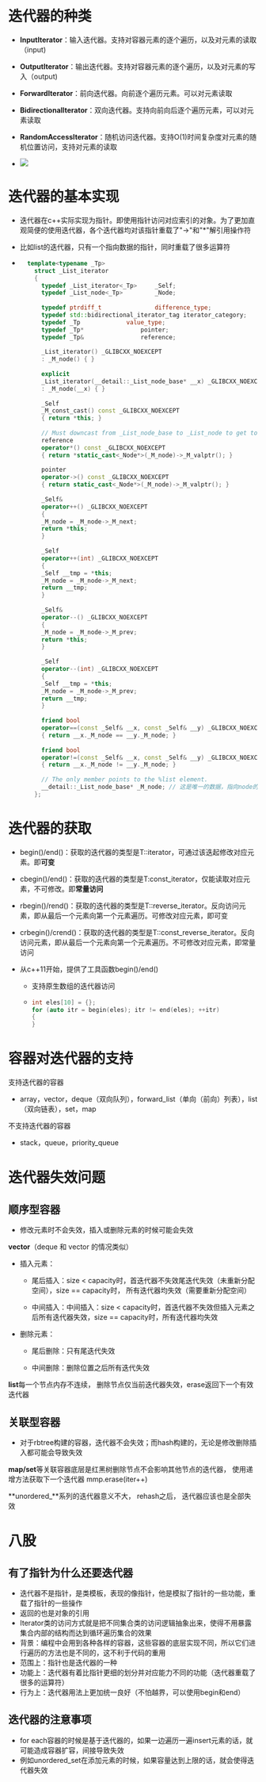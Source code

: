 # 迭代器的种类

- **InputIterator**：输入迭代器。支持对容器元素的逐个遍历，以及对元素的读取（input)
- **OutputIterator**：输出迭代器。支持对容器元素的逐个遍历，以及对元素的写入（output)
- **ForwardIterator**：前向迭代器。向前逐个遍历元素。可以对元素读取
- **BidirectionalIterator**：双向迭代器。支持向前向后逐个遍历元素，可以对元素读取
- **RandomAccessIterator**：随机访问迭代器。支持O(1)时间复杂度对元素的随机位置访问，支持对元素的读取

- ![](image/迭代器的种类.jpg)







# 迭代器的基本实现

- 迭代器在c++实际实现为指针。即使用指针访问对应索引的对象。为了更加直观简便的使用迭代器，各个迭代器均对该指针重载了"->"和"*"解引用操作符

- 比如list的迭代器，只有一个指向数据的指针，同时重载了很多运算符

- ```cpp
    template<typename _Tp>
      struct _List_iterator
      {
        typedef _List_iterator<_Tp>		_Self;
        typedef _List_node<_Tp>			_Node;
    
        typedef ptrdiff_t				difference_type;
        typedef std::bidirectional_iterator_tag	iterator_category;
        typedef _Tp				value_type;
        typedef _Tp*				pointer;
        typedef _Tp&				reference;
    
        _List_iterator() _GLIBCXX_NOEXCEPT
        : _M_node() { }
    
        explicit
        _List_iterator(__detail::_List_node_base* __x) _GLIBCXX_NOEXCEPT
        : _M_node(__x) { }
    
        _Self
        _M_const_cast() const _GLIBCXX_NOEXCEPT
        { return *this; }
    
        // Must downcast from _List_node_base to _List_node to get to value.
        reference
        operator*() const _GLIBCXX_NOEXCEPT
        { return *static_cast<_Node*>(_M_node)->_M_valptr(); }
    
        pointer
        operator->() const _GLIBCXX_NOEXCEPT
        { return static_cast<_Node*>(_M_node)->_M_valptr(); }
    
        _Self&
        operator++() _GLIBCXX_NOEXCEPT
        {
    	_M_node = _M_node->_M_next;
    	return *this;
        }
    
        _Self
        operator++(int) _GLIBCXX_NOEXCEPT
        {
    	_Self __tmp = *this;
    	_M_node = _M_node->_M_next;
    	return __tmp;
        }
    
        _Self&
        operator--() _GLIBCXX_NOEXCEPT
        {
    	_M_node = _M_node->_M_prev;
    	return *this;
        }
    
        _Self
        operator--(int) _GLIBCXX_NOEXCEPT
        {
    	_Self __tmp = *this;
    	_M_node = _M_node->_M_prev;
    	return __tmp;
        }
    
        friend bool
        operator==(const _Self& __x, const _Self& __y) _GLIBCXX_NOEXCEPT
        { return __x._M_node == __y._M_node; }
    
        friend bool
        operator!=(const _Self& __x, const _Self& __y) _GLIBCXX_NOEXCEPT
        { return __x._M_node != __y._M_node; }
    
        // The only member points to the %list element.
        __detail::_List_node_base* _M_node; // 这是唯一的数据，指向node的一个指针
      };
  ```







# 迭代器的获取

- begin()/end()：获取的迭代器的类型是T::iterator，可通过该迭起修改对应元素。即**可变**

- cbegin()/end()：获取的迭代器的类型是T:const_iterator，仅能读取对应元素，不可修改。即**常量访问**

- rbegin()/rend()：获取的迭代器的类型是T::reverse_iterator。反向访问元素，即从最后一个元素向第一个元素遍历。可修改对应元素，即可变

- crbegin()/crend()：获取的迭代器的类型是T::const_reverse_iterator。反向访问元素，即从最后一个元素向第一个元素遍历。不可修改对应元素，即常量访问

- 从c++11开始，提供了工具函数begin()/end()

  - 支持原生数组的迭代器访问

  - ```cpp
    int eles[10] = {};
    for (auto itr = begin(eles); itr != end(eles); ++itr)
    {
    }
    ```







# 容器对迭代器的支持

支持迭代器的容器

- array，vector，deque（双向队列），forward_list（单向（前向）列表），list（双向链表），set，map



不支持迭代器的容器

- stack，queue，priority_queue







# 迭代器失效问题

## 顺序型容器

- 修改元素时不会失效，插入或删除元素的时候可能会失效



**vector**（deque 和 vector 的情况类似）

- 插入元素： 

  - 尾后插入：size < capacity时，首迭代器不失效尾迭代失效（未重新分配空间），size == capacity时， 所有迭代器均失效（需要重新分配空间）

  - 中间插入：中间插入：size < capacity时，首迭代器不失效但插入元素之后所有迭代器失效，size ==  capacity时，所有迭代器均失效

- 删除元素： 

  - 尾后删除：只有尾迭代失效

  - 中间删除：删除位置之后所有迭代失效



**list**每一个节点内存不连续， 删除节点仅当前迭代器失效，erase返回下一个有效迭代器



## 关联型容器

- 对于rbtree构建的容器，迭代器不会失效；而hash构建的，无论是修改删除插入都可能会导致失效



**map/set**等关联容器底层是红黑树删除节点不会影响其他节点的迭代器， 使用递增方法获取下一个迭代器 mmp.erase(iter++)

**unordered_**系列的迭代器意义不大， rehash之后， 迭代器应该也是全部失效







# 八股

## 有了指针为什么还要迭代器

- 迭代器不是指针，是类模板，表现的像指针，他是模拟了指针的一些功能，重载了指针的一些操作
- 返回的也是对象的引用
- Iterator类的访问方式就是把不同集合类的访问逻辑抽象出来，使得不用暴露集合内部的结构而达到循环遍历集合的效果
- 背景：编程中会用到各种各样的容器，这些容器的底层实现不同，所以它们进行遍历的方法也是不同的，这不利于代码的重用
- 范围上：指针也是迭代器的一种
- 功能上：迭代器有着比指针更细的划分并对应能力不同的功能（迭代器重载了很多的运算符）
- 行为上：迭代器用法上更加统一良好（不怕越界，可以使用begin和end）



## 迭代器的注意事项

- for each容器的时候是基于迭代器的，如果一边遍历一遍insert元素的话，就可能造成容器扩容，间接导致失效
- 例如unordered_set在添加元素的时候，如果容量达到上限的话，就会使得迭代器失效
